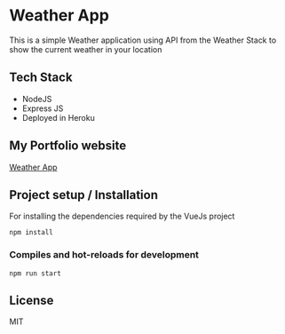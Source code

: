 # Weather App

This is a simple Weather application using API from the Weather Stack to show the current weather in your location

##

## Tech Stack

- NodeJS
- Express JS
- Deployed in Heroku

## My Portfolio website

[Weather App](https://weather-application-ruben.herokuapp.com/ 'Weather App')

## Project setup / Installation

For installing the dependencies required by the VueJs project

```
npm install
```

### Compiles and hot-reloads for development

```
npm run start
```

## License

MIT
